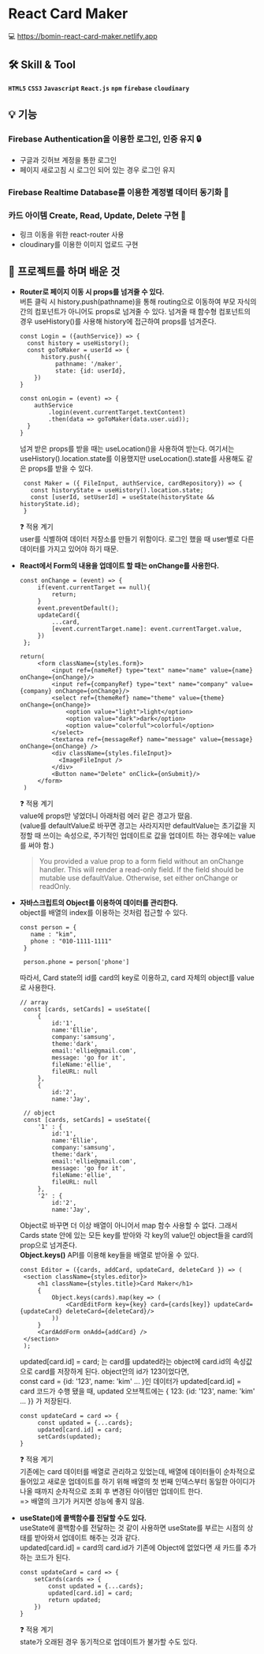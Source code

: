 # React Card Maker

💻  <https://bomin-react-card-maker.netlify.app>


 ## 🛠 Skill & Tool
 **`HTML5`**  **`CSS3`**  **`Javascript`**  **`React.js`**  **`npm`** **`firebase`** **`cloudinary`** 
 
## 💡 기능
### Firebase Authentication을 이용한 로그인, 인증 유지 🔒
 - 구글과 깃허브 계정을 통한 로그인
 - 페이지 새로고침 시 로그인 되어 있는 경우 로그인 유지
 
### Firebase Realtime Database를 이용한 계정별 데이터 동기화 🔗
 

### 카드 아이템 Create, Read, Update, Delete 구현 📜
 - 링크 이동을 위한 react-router 사용
 - cloudinary를 이용한 이미지 업로드 구현
 
## 📖 프로젝트를 하며 배운 것
 - **Router로 페이지 이동 시 props를 넘겨줄 수 있다.**    
 버튼 클릭 시 history.push(pathname)을 통해 routing으로 이동하여 부모 자식의 간의 컴포넌트가 아니어도 props로 넘겨줄 수 있다.
 넘겨줄 때 함수형 컴포넌트의 경우 useHistory()를 사용해 history에 접근하여 props를 넘겨준다.
    ```
    const Login = ({authService}) => {
      const history = useHistory();
      const goToMaker = userId => {
          history.push({
              pathname: '/maker',
              state: {id: userId},
        })
    }
    ```
    ```
    const onLogin = (event) => {
        authService
            .login(event.currentTarget.textContent)
            .then(data => goToMaker(data.user.uid));
      }
    }
    ```
    넘겨 받은 props를 받을 때는 useLocation()을 사용하여 받는다. 여기서는 useHistory().location.state를 이용했지만 
    useLocation().state를 사용해도 같은 props를 받을 수 있다.
   ```
    const Maker = ({ FileInput, authService, cardRepository}) => {
      const historyState = useHistory().location.state;
      const [userId, setUserId] = useState(historyState && historyState.id);
    }
   ```
    ❓ 적용 계기    
    user를 식별하여 데이터 저장소를 만들기 위함이다. 로그인 했을 때 user별로 다른 데이터를 가지고 있어야 하기 때문.
    
 - **React에서 Form의 내용을 업데이트 할 때는 onChange를 사용한다.**                 
 
   ```
   const onChange = (event) => {
        if(event.currentTarget == null){
            return;
        }
        event.preventDefault();
        updateCard({
            ...card,
            [event.currentTarget.name]: event.currentTarget.value,
        })
    };
   ```
   ```
   return(
        <form className={styles.form}>
            <input ref={nameRef} type="text" name="name" value={name} onChange={onChange}/>
            <input ref={companyRef} type="text" name="company" value={company} onChange={onChange}/>
            <select ref={themeRef} name="theme" value={theme} onChange={onChange}>
                <option value="light">light</option>
                <option value="dark">dark</option>
                <option value="colorful">colorful</option>
            </select>
            <textarea ref={messageRef} name="message" value={message} onChange={onChange} />
            <div className={styles.fileInput}>
              <ImageFileInput />  
            </div>
            <Button name="Delete" onClick={onSubmit}/>
        </form>
    )
   ```
        
     ❓ 적용 계기    
     value에 props만 넣었더니 아래처럼 에러 같은 경고가 떴음.    
      (value를 defaultValue로 바꾸면 경고는 사라지지만 defaultValue는 초기값을 지정할 때 쓰이는 속성으로, 
     주기적인 업데이트로 값을 업데이트 하는 경우에는 value를 써야 함.)     
     
     
     > You provided a value prop to a form field without an onChange handler. This will render a read-only field. If the field should be mutable use defaultValue. Otherwise, set either onChange or readOnly.
 
 - **자바스크립트의 Object를 이용하여 데이터를 관리한다.**    
   object를 배열의 index를 이용하는 것처럼 접근할 수 있다.    
   
   ```
   const person = {
      name : "kim",
      phone : "010-1111-1111"
    }

    person.phone = person['phone']
   ```
   
   따라서, Card state의 id를 card의 key로 이용하고, card 자체의 object를 value로 사용한다.
   ```
   // array
    const [cards, setCards] = useState([
        {
            id:'1',
            name:'Ellie',
            company:'samsung',
            theme:'dark',
            email:'ellie@gmail.com',
            message: 'go for it',
            fileName:'ellie',
            fileURL: null
        },
        {
            id:'2',
            name:'Jay',
   ```
   ```
    // object
    const [cards, setCards] = useState({
        '1' : {
            id:'1',
            name:'Ellie',
            company:'samsung',
            theme:'dark',
            email:'ellie@gmail.com',
            message: 'go for it',
            fileName:'ellie',
            fileURL: null
        },
        '2' : {
            id:'2',
            name:'Jay',
   ```
   Object로 바꾸면 더 이상 배열이 아니어서 map 함수 사용할 수 없다. 그래서 Cards state 안에 있는 모든 key를 받아와 각 key의 value인 object들을
   card의 prop으로 넘겨준다.     
   **Object.keys()** API를 이용해 key들을 배열로 받아올 수 있다.
   ```
   const Editor = ({cards, addCard, updateCard, deleteCard }) => (
    <section className={styles.editor}>
        <h1 className={styles.title}>Card Maker</h1>
        {
            Object.keys(cards).map(key => (
                <CardEditForm key={key} card={cards[key]} updateCard={updateCard} deleteCard={deleteCard}/>
            ))
        }
        <CardAddForm onAdd={addCard} />
    </section>
    );
   ```
   updated[card.id] = card; 는 card를 updated라는 object에 card.id의 속성값으로 card를 저장하게 된다. object안의 id가 123이었다면,     
   const card = {id: '123', name: 'kim' ... }인 데이터가 updated[card.id] = card 코드가 수행 됐을 때, updated 오브젝트에는 { 123: {id: '123', name: 'kim' ... }} 가 저장된다.
   
   ```
   const updateCard = card => {
        const updated = {...cards};
        updated[card.id] = card;
        setCards(updated);
   }
   ```
   
   
   ❓ 적용 계기    
   기존에는 card 데이터를 배열로 관리하고 있었는데, 배열에 데이터들이 순차적으로 들어있고 새로운 업데이트를 하기 위해 
   배열의 첫 번째 인덱스부터 동일한 아이디가 나올 때까지 순차적으로 조회 후 변경된 아이템만 업데이트 한다.    
    => 배열의 크기가 커지면 성능에 좋지 않음.    
         
         
   
 - **useState()에 콜백함수를 전달할 수도 있다.**    
    useState에 콜백함수를 전달하는 것 같이 사용하면 useState를 부르는 시점의 상태를 받아와서 업데이트 해주는 것과 같다.     
    updated[card.id] = card의 card.id가 기존에 Object에 없었다면 새 카드를 추가하는 코드가 된다.
    
    ```
    const updateCard = card => {
        setCards(cards => {
            const updated = {...cards};
            updated[card.id] = card;
            return updated;
        })
    }
    ```
    ❓ 적용 계기    
    state가 오래된 경우 동기적으로 업데이트가 불가할 수도 있다.
    